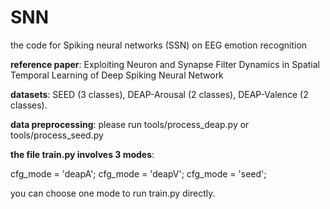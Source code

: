 # SNN
the code for Spiking neural networks (SSN) on EEG emotion recognition

**reference paper**: Exploiting Neuron and Synapse Filter Dynamics in Spatial Temporal Learning of Deep Spiking Neural Network

**datasets**: SEED (3 classes), DEAP-Arousal (2 classes), DEAP-Valence (2 classes).

**data preprocessing**: please run tools/process_deap.py or tools/process_seed.py

**the file train.py involves 3 modes**:

cfg_mode = 'deapA'; cfg_mode = 'deapV'; cfg_mode = 'seed';

you can choose one mode to run train.py directly.
